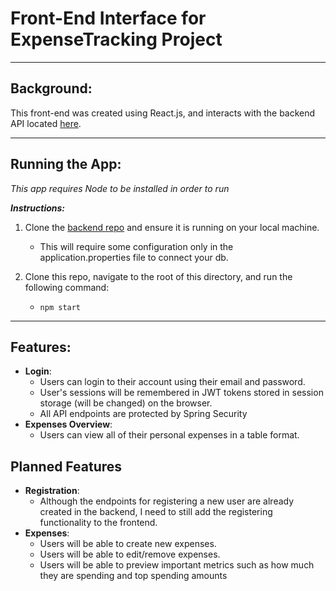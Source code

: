 # **Front-End** Interface for ExpenseTracking Project

---
## Background:

This front-end was created using React.js, and interacts with the backend API located [here](https://github.com/EvanWithaW/expensetracking-backend).

---

## Running the App:

*This app requires Node to be installed in order to run*

***Instructions:***

1. Clone the [backend repo](https://github.com/EvanWithaW/expensetracking-backend) and ensure it is running on your local machine.
   - This will require some configuration only in the application.properties file to connect your db.
  


2. Clone this repo, navigate to the root of this directory, and run the following command:

   - ```npm start```


--- 

## Features:

- **Login**:
    - Users can login to their account using their email and password.
    - User's sessions will be remembered in JWT tokens stored in session storage (will be changed) on the browser.
    - All API endpoints are protected by Spring Security
- **Expenses Overview**:
  - Users can view all of their personal expenses in a table format.


## Planned Features

- **Registration**:
  - Although the endpoints for registering a new user are already created in the backend, I need to still add the registering functionality to the frontend.
- **Expenses**:
  - Users will be able to create new expenses.
  - Users will be able to edit/remove expenses.
  - Users will be able to preview important metrics such as how much they are spending and top spending amounts

    